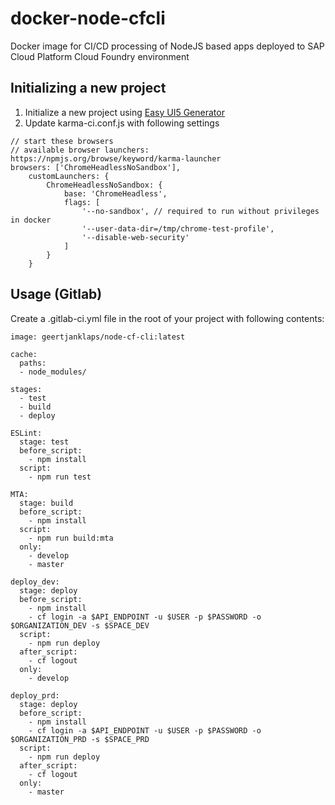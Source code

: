 # docker-node-cfcli
Docker image for CI/CD processing of NodeJS based apps deployed to SAP Cloud Platform Cloud Foundry environment

## Initializing a new project
1. Initialize a new project using [Easy UI5 Generator](https://github.com/SAP/generator-easy-ui5)
2. Update karma-ci.conf.js with following settings
```
// start these browsers
// available browser launchers: https://npmjs.org/browse/keyword/karma-launcher
browsers: ['ChromeHeadlessNoSandbox'],
    customLaunchers: {
        ChromeHeadlessNoSandbox: {
            base: 'ChromeHeadless',
            flags: [
                '--no-sandbox', // required to run without privileges in docker
                '--user-data-dir=/tmp/chrome-test-profile',
                '--disable-web-security'
            ]
        }
    }
```
## Usage (Gitlab)
Create a .gitlab-ci.yml file in the root of your project with following contents:
```
image: geertjanklaps/node-cf-cli:latest

cache:
  paths:
  - node_modules/
  
stages:
  - test
  - build
  - deploy

ESLint:
  stage: test
  before_script:
    - npm install
  script:
    - npm run test

MTA:
  stage: build
  before_script:
    - npm install
  script:
    - npm run build:mta
  only:
    - develop
    - master

deploy_dev:
  stage: deploy
  before_script:
    - npm install
    - cf login -a $API_ENDPOINT -u $USER -p $PASSWORD -o $ORGANIZATION_DEV -s $SPACE_DEV
  script:
    - npm run deploy
  after_script:
    - cf logout
  only:
    - develop

deploy_prd:
  stage: deploy
  before_script:
    - npm install
    - cf login -a $API_ENDPOINT -u $USER -p $PASSWORD -o $ORGANIZATION_PRD -s $SPACE_PRD
  script:
    - npm run deploy
  after_script:
    - cf logout
  only:
    - master
```
